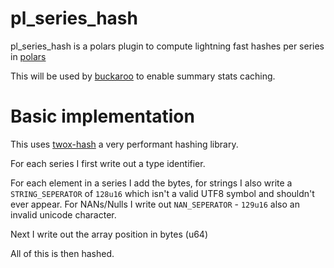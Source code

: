 # pl_series_hash


pl_series_hash is a polars plugin to compute lightning fast hashes per series in [polars](https://pola.rs/)

This will be used by [buckaroo](https://github.com/paddymul/buckaroo) to enable summary stats caching.

# Basic implementation

This uses [twox-hash](https://github.com/shepmaster/twox-hash) a very performant hashing library.

For each series I first write out a type identifier.

For each element in a series I add the bytes, for strings I also write a `STRING_SEPERATOR` of `128u16` which isn't a valid UTF8 symbol and shouldn't ever appear.
For NANs/Nulls I write out `NAN_SEPERATOR` - `129u16` also an invalid unicode character.  

Next I write out the array position in bytes (u64)

All of this is then hashed.



